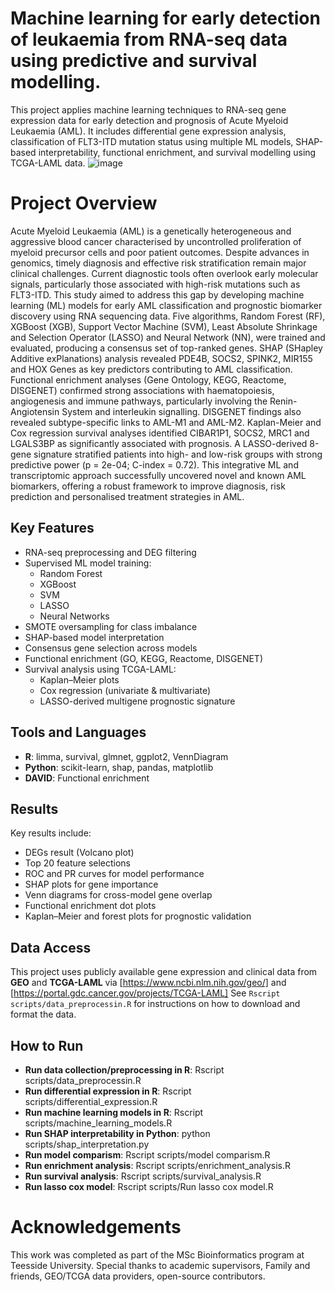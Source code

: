 # Machine learning for early detection of leukaemia from RNA-seq data using predictive and survival modelling.
This project applies machine learning techniques to RNA-seq gene expression data for early detection and prognosis of Acute Myeloid Leukaemia (AML). It includes differential gene expression analysis, classification of FLT3-ITD mutation status using multiple ML models, SHAP-based interpretability, functional enrichment, and survival modelling using TCGA-LAML data. ![image](https://github.com/user-attachments/assets/fc7e824f-d0ce-4b88-aa60-08a7342f8fca)

# Project Overview
Acute Myeloid Leukaemia (AML) is a genetically heterogeneous and aggressive blood cancer characterised by uncontrolled proliferation of myeloid precursor cells and poor patient outcomes. Despite advances in genomics, timely diagnosis and effective risk stratification remain major clinical challenges. Current diagnostic tools often overlook early molecular signals, particularly those associated with high-risk mutations such as FLT3-ITD.
This study aimed to address this gap by developing machine learning (ML) models for early AML classification and prognostic biomarker discovery using RNA sequencing data. Five algorithms, Random Forest (RF), XGBoost (XGB), Support Vector Machine (SVM), Least Absolute Shrinkage and Selection Operator (LASSO) and Neural Network (NN), were trained and evaluated, producing a consensus set of top-ranked genes. SHAP (SHapley Additive exPlanations) analysis revealed PDE4B, SOCS2, SPINK2, MIR155 and HOX Genes as key predictors contributing to AML classification.
Functional enrichment analyses (Gene Ontology, KEGG, Reactome, DISGENET) confirmed strong associations with haematopoiesis, angiogenesis and immune pathways, particularly involving the Renin-Angiotensin System and interleukin signalling. DISGENET findings also revealed subtype-specific links to AML-M1 and AML-M2. Kaplan-Meier and Cox regression survival analyses identified CIBAR1P1, SOCS2, MRC1 and LGALS3BP as significantly associated with prognosis. A LASSO-derived 8-gene signature stratified patients into high- and low-risk groups with strong predictive power (p = 2e-04; C-index = 0.72).
This integrative ML and transcriptomic approach successfully uncovered novel and known AML biomarkers, offering a robust framework to improve diagnosis, risk prediction and personalised treatment strategies in AML.

## Key Features
- RNA-seq preprocessing and DEG filtering
- Supervised ML model training:  
  - Random Forest  
  - XGBoost  
  - SVM  
  - LASSO  
  - Neural Networks
- SMOTE oversampling for class imbalance
- SHAP-based model interpretation
- Consensus gene selection across models
- Functional enrichment (GO, KEGG, Reactome, DISGENET)
- Survival analysis using TCGA-LAML:
  - Kaplan–Meier plots
  - Cox regression (univariate & multivariate)
  - LASSO-derived multigene prognostic signature

## Tools and Languages
- **R**: limma, survival, glmnet, ggplot2, VennDiagram  
- **Python**: scikit-learn, shap, pandas, matplotlib  
- **DAVID**: Functional enrichment  

## Results
Key results include:
- DEGs result (Volcano plot)
- Top 20 feature selections
- ROC and PR curves for model performance
- SHAP plots for gene importance
- Venn diagrams for cross-model gene overlap
- Functional enrichment dot plots
- Kaplan–Meier and forest plots for prognostic validation

## Data Access

This project uses publicly available gene expression and clinical data from **GEO** and **TCGA-LAML** via [https://www.ncbi.nlm.nih.gov/geo/] and [https://portal.gdc.cancer.gov/projects/TCGA-LAML] See `Rscript scripts/data_preprocessin.R` for instructions on how to download and format the data.

## How to Run
- **Run data collection/preprocessing in R**: Rscript scripts/data_preprocessin.R
- **Run differential expression in R**: Rscript scripts/differential_expression.R
- **Run machine learning models in R**: Rscript scripts/machine_learning_models.R
- **Run SHAP interpretability in Python**: python scripts/shap_interpretation.py
- **Run model comparism**: Rscript scripts/model comparism.R
- **Run enrichment analysis**: Rscript scripts/enrichment_analysis.R
- **Run survival analysis**: Rscript scripts/survival_analysis.R
- **Run lasso cox model**: Rscript scripts/Run lasso cox model.R

# Acknowledgements
This work was completed as part of the MSc Bioinformatics program at Teesside University. Special thanks to academic supervisors, Family and friends, GEO/TCGA data providers, open-source contributors.
